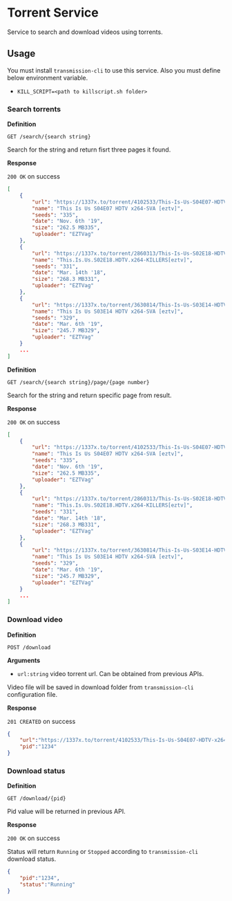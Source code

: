 # Torrent Service

Service to search and download videos using torrents.

## Usage

You must install `transmission-cli` to use this service. Also you must define below environment variable.

- `KILL_SCRIPT=<path to killscript.sh folder>`

### Search torrents

**Definition**

`GET /search/{search string}`

Search for the string and return fisrt three pages it found.

**Response**

`200 OK` on success

```json
[
    {
        "url": "https://1337x.to/torrent/4102533/This-Is-Us-S04E07-HDTV-x264-SVA-eztv/",
        "name": "This Is Us S04E07 HDTV x264-SVA [eztv]",
        "seeds": "335",
        "date": "Nov. 6th '19",
        "size": "262.5 MB335",
        "uploader": "EZTVag"
    },
    {
        "url": "https://1337x.to/torrent/2860313/This-Is-Us-S02E18-HDTV-x264-KILLERS-eztv/",
        "name": "This.Is.Us.S02E18.HDTV.x264-KILLERS[eztv]",
        "seeds": "331",
        "date": "Mar. 14th '18",
        "size": "268.3 MB331",
        "uploader": "EZTVag"
    },
    {
        "url": "https://1337x.to/torrent/3630814/This-Is-Us-S03E14-HDTV-x264-SVA-eztv/",
        "name": "This Is Us S03E14 HDTV x264-SVA [eztv]",
        "seeds": "329",
        "date": "Mar. 6th '19",
        "size": "245.7 MB329",
        "uploader": "EZTVag"
    }
    ...
]
  ```

  **Definition**

  `GET /search/{search string}/page/{page number}`

  Search for the string and return specific page from result.

**Response**

`200 OK` on success

```json
[
    {
        "url": "https://1337x.to/torrent/4102533/This-Is-Us-S04E07-HDTV-x264-SVA-eztv/",
        "name": "This Is Us S04E07 HDTV x264-SVA [eztv]",
        "seeds": "335",
        "date": "Nov. 6th '19",
        "size": "262.5 MB335",
        "uploader": "EZTVag"
    },
    {
        "url": "https://1337x.to/torrent/2860313/This-Is-Us-S02E18-HDTV-x264-KILLERS-eztv/",
        "name": "This.Is.Us.S02E18.HDTV.x264-KILLERS[eztv]",
        "seeds": "331",
        "date": "Mar. 14th '18",
        "size": "268.3 MB331",
        "uploader": "EZTVag"
    },
    {
        "url": "https://1337x.to/torrent/3630814/This-Is-Us-S03E14-HDTV-x264-SVA-eztv/",
        "name": "This Is Us S03E14 HDTV x264-SVA [eztv]",
        "seeds": "329",
        "date": "Mar. 6th '19",
        "size": "245.7 MB329",
        "uploader": "EZTVag"
    }
    ...
]
```

### Download video

**Definition**

`POST /download`

**Arguments**

* `url:string` video torrent url. Can be obtained from previous APIs.

Video file will be saved in download folder from `transmission-cli` configuration file.

**Response**

`201 CREATED` on success

```json
{
    "url":"https://1337x.to/torrent/4102533/This-Is-Us-S04E07-HDTV-x264-SVA-eztv/",
    "pid":"1234"
}
```

### Download status

**Definition**

`GET /download/{pid}`

Pid value will be returned in previous API.

**Response**

`200 OK` on success

Status will return `Running` or `Stopped` according to `transmission-cli` download status.

```json
{
    "pid":"1234",
    "status":"Running"
}
```